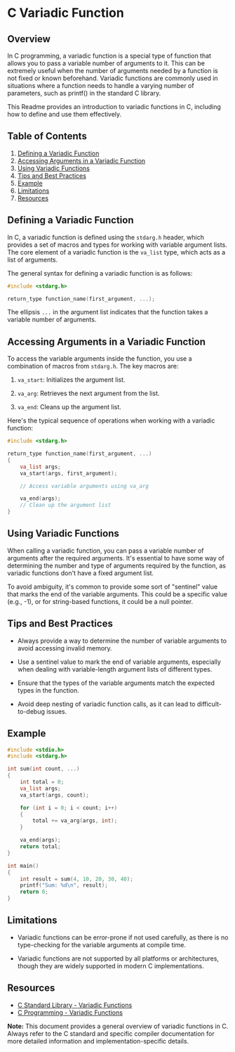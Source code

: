# C Variadic Function

## Overview

In C programming, a variadic function is a special type of function that allows you to pass a variable number of arguments to it. This can be extremely useful when the number of arguments needed by a function is not fixed or known beforehand. Variadic functions are commonly used in situations where a function needs to handle a varying number of parameters, such as printf() in the standard C library.

This Readme provides an introduction to variadic functions in C, including how to define and use them effectively.

## Table of Contents

1. [Defining a Variadic Function](#defining-a-variadic-function)
2. [Accessing Arguments in a Variadic Function](#accessing-arguments-in-a-variadic-function)
3. [Using Variadic Functions](#using-variadic-functions)
4. [Tips and Best Practices](#tips-and-best-practices)
5. [Example](#example)
6. [Limitations](#limitations)
7. [Resources](#resources)

## Defining a Variadic Function

In C, a variadic function is defined using the `stdarg.h` header, which provides a set of macros and types for working with variable argument lists. The core element of a variadic function is the `va_list` type, which acts as a list of arguments.

The general syntax for defining a variadic function is as follows:

```c
#include <stdarg.h>

return_type function_name(first_argument, ...);
```

The ellipsis `...` in the argument list indicates that the function takes a variable number of arguments.

## Accessing Arguments in a Variadic Function

To access the variable arguments inside the function, you use a combination of macros from `stdarg.h`. The key macros are:

1. `va_start`: Initializes the argument list.

2. `va_arg`: Retrieves the next argument from the list.

3. `va_end`: Cleans up the argument list.

Here's the typical sequence of operations when working with a variadic function:

```c
#include <stdarg.h>

return_type function_name(first_argument, ...)
{
    va_list args;
    va_start(args, first_argument);

    // Access variable arguments using va_arg

    va_end(args);
    // Clean up the argument list
}
```

## Using Variadic Functions

When calling a variadic function, you can pass a variable number of arguments after the required arguments. It's essential to have some way of determining the number and type of arguments required by the function, as variadic functions don't have a fixed argument list.

To avoid ambiguity, it's common to provide some sort of "sentinel" value that marks the end of the variable arguments. This could be a specific value (e.g., -1), or for string-based functions, it could be a null pointer.

## Tips and Best Practices

- Always provide a way to determine the number of variable arguments to avoid accessing invalid memory.

- Use a sentinel value to mark the end of variable arguments, especially when dealing with variable-length argument lists of different types.

- Ensure that the types of the variable arguments match the expected types in the function.

- Avoid deep nesting of variadic function calls, as it can lead to difficult-to-debug issues.

## Example

```c
#include <stdio.h>
#include <stdarg.h>

int sum(int count, ...)
{
    int total = 0;
    va_list args;
    va_start(args, count);

    for (int i = 0; i < count; i++)
    {
        total += va_arg(args, int);
    }

    va_end(args);
    return total;
}

int main()
{
    int result = sum(4, 10, 20, 30, 40);
    printf("Sum: %d\n", result);
    return 0;
}
```

## Limitations

- Variadic functions can be error-prone if not used carefully, as there is no type-checking for the variable arguments at compile time.

- Variadic functions are not supported by all platforms or architectures, though they are widely supported in modern C implementations.

## Resources

- [C Standard Library - Variadic Functions](https://en.cppreference.com/w/c/variadic)
- [C Programming - Variadic Functions](https://www.tutorialspoint.com/cprogramming/c_variable_arguments.htm)

**Note:** This document provides a general overview of variadic functions in C. Always refer to the C standard and specific compiler documentation for more detailed information and implementation-specific details.
